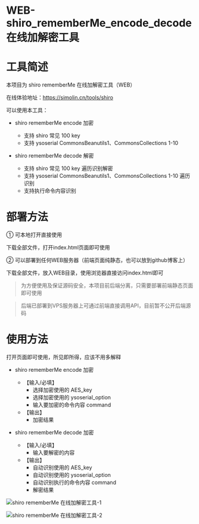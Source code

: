 # WEB-shiro_rememberMe_encode_decode 在线加解密工具

# 工具简述

本项目为 shiro rememberMe 在线加解密工具（WEB）

在线体验地址：https://simolin.cn/tools/shiro

可以使用本工具：

- shiro rememberMe encode 加密
  - 支持 shiro 常见 100 key
  - 支持 ysoserial CommonsBeanutils1、CommonsCollections 1-10

- shiro rememberMe decode 解密
  - 支持 shiro 常见 100 key 遍历识别解密
  - 支持 ysoserial CommonsBeanutils1、CommonsCollections 1-10 遍历识别
  - 支持执行命令内容识别


# 部署方法

① 可本地打开直接使用

下载全部文件，打开index.html页面即可使用

② 可以部署到任何WEB服务器（前端页面纯静态，也可以放到github博客上）

下载全部文件，放入WEB目录，使用浏览器直接访问index.html即可

> 为方便使用及保证源码安全，本项目前后端分离，只需要部署前端静态页面即可使用

> 后端已部署到VPS服务器上可通过前端直接调用API，目前暂不公开后端源码


# 使用方法

打开页面即可使用，所见即所得，应该不用多解释

- shiro rememberMe encode 加密
  - 【输入/必填】
    - 选择加密使用的 AES_key
    - 选择加密使用的 ysoserial_option
    - 输入要加密的命令内容 command
  - 【输出】
    - 加密结果

- shiro rememberMe decode 加密
  - 【输入/必填】
    - 输入要解密的内容
  - 【输出】
    - 自动识别使用的 AES_key
    - 自动识别使用的 ysoserial_option
    - 自动识别执行的命令内容 command
    - 解密结果

![shiro rememberMe 在线加解密工具-1](https://github.com/M-Kings/WEB-shiro_rememberMe_encode_decode/blob/master/webapp-shiro-1.png)

![shiro rememberMe 在线加解密工具-2](https://github.com/M-Kings/WEB-shiro_rememberMe_encode_decode/blob/master/webapp-shiro-2.png)